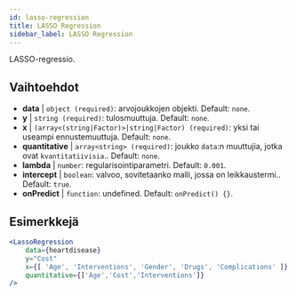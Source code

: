 ```yaml
---
id: lasso-regression
title: LASSO Regression
sidebar_label: LASSO Regression
---
```


LASSO-regressio.

## Vaihtoehdot

* __data__ | `object (required)`: arvojoukkojen objekti. Default: `none`.
* __y__ | `string (required)`: tulosmuuttuja. Default: `none`.
* __x__ | `(array<(string|Factor)>|string|Factor) (required)`: yksi tai useampi ennustemuuttuja. Default: `none`.
* __quantitative__ | `array<string> (required)`: joukko `data`:n muuttujia, jotka ovat `kvantitatiivisia`.. Default: `none`.
* __lambda__ | `number`: regularisointiparametri. Default: `0.001`.
* __intercept__ | `boolean`: valvoo, sovitetaanko malli, jossa on leikkaustermi.. Default: `true`.
* __onPredict__ | `function`: undefined. Default: `onPredict() {}`.


## Esimerkkejä

```jsx live
<LassoRegression
    data={heartdisease} 
    y="Cost"
    x={[ 'Age', 'Interventions', 'Gender', 'Drugs', 'Complications' ]}
    quantitative={['Age','Cost','Interventions']}
/>
```

